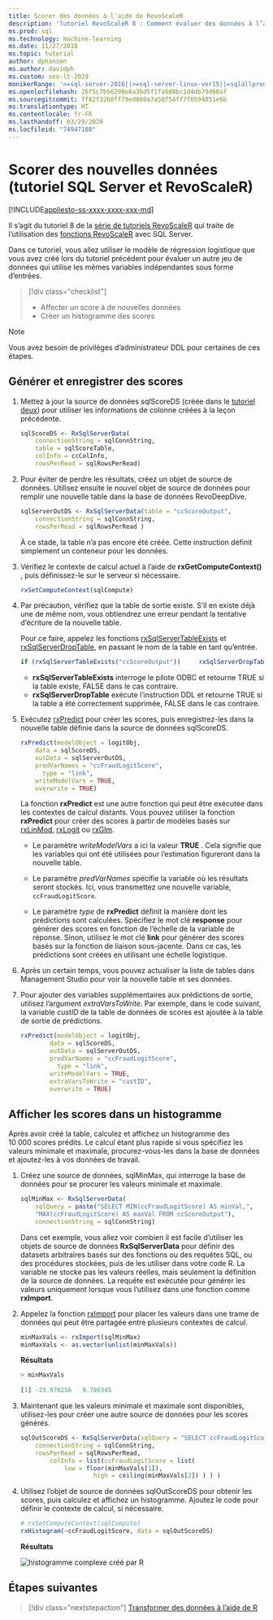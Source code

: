 ```yaml
---
title: Scorer des données à l’aide de RevoScaleR
description: 'Tutoriel RevoScaleR 8 : Comment évaluer des données à l’aide du langage R sur SQL Server.'
ms.prod: sql
ms.technology: machine-learning
ms.date: 11/27/2018
ms.topic: tutorial
author: dphansen
ms.author: davidph
ms.custom: seo-lt-2019
monikerRange: '>=sql-server-2016||>=sql-server-linux-ver15||=sqlallproducts-allversions'
ms.openlocfilehash: 26f5c7b56298e6a3bd5f1fa9d8bc1d4db79d60af
ms.sourcegitcommit: ff82f3260ff79ed860a7a58f54ff7f0594851e6b
ms.translationtype: HT
ms.contentlocale: fr-FR
ms.lasthandoff: 03/29/2020
ms.locfileid: "74947188"
---
```

# <a name="score-new-data-sql-server-and-revoscaler-tutorial"></a>Scorer des nouvelles données (tutoriel SQL Server et RevoScaleR)
[!INCLUDE[appliesto-ss-xxxx-xxxx-xxx-md](../../includes/appliesto-ss-xxxx-xxxx-xxx-md.md)]

Il s’agit du tutoriel 8 de la [série de tutoriels RevoScaleR](deepdive-data-science-deep-dive-using-the-revoscaler-packages.md) qui traite de l’utilisation des [fonctions RevoScaleR](https://docs.microsoft.com/machine-learning-server/r-reference/revoscaler/revoscaler) avec SQL Server.

Dans ce tutoriel, vous allez utiliser le modèle de régression logistique que vous avez créé lors du tutoriel précédent pour évaluer un autre jeu de données qui utilise les mêmes variables indépendantes sous forme d’entrées.

> [!div class="checklist"]
> * Affecter un score à de nouvelles données
> * Créer un histogramme des scores

> [!NOTE]
> Vous avez besoin de privilèges d’administrateur DDL pour certaines de ces étapes.

## <a name="generate-and-save-scores"></a>Générer et enregistrer des scores
  
1. Mettez à jour la source de données sqlScoreDS (créée dans le [tutoriel deux](deepdive-create-sql-server-data-objects-using-rxsqlserverdata.md)) pour utiliser les informations de colonne créées à la leçon précédente.
  
    ```R
    sqlScoreDS <- RxSqlServerData(
        connectionString = sqlConnString,
        table = sqlScoreTable,
        colInfo = ccColInfo,
        rowsPerRead = sqlRowsPerRead)
    ```
  
2. Pour éviter de perdre les résultats, créez un objet de source de données. Utilisez ensuite le nouvel objet de source de données pour remplir une nouvelle table dans la base de données RevoDeepDive.
  
    ```R
    sqlServerOutDS <- RxSqlServerData(table = "ccScoreOutput",
        connectionString = sqlConnString,
        rowsPerRead = sqlRowsPerRead )
    ```
    À ce stade, la table n’a pas encore été créée. Cette instruction définit simplement un conteneur pour les données.
     
3. Vérifiez le contexte de calcul actuel à l’aide de **rxGetComputeContext()** , puis définissez-le sur le serveur si nécessaire.
  
    ```R
    rxSetComputeContext(sqlCompute)
    ```
  
4. Par précaution, vérifiez que la table de sortie existe. S’il en existe déjà une de même nom, vous obtiendrez une erreur pendant la tentative d’écriture de la nouvelle table.
  
    Pour ce faire, appelez les fonctions [rxSqlServerTableExists](https://docs.microsoft.com/machine-learning-server/r-reference/revoscaler/rxsqlserverdroptable) et [rxSqlServerDropTable](https://docs.microsoft.com/machine-learning-server/r-reference/revoscaler/rxsqlserverdroptable), en passant le nom de la table en tant qu’entrée.
  
    ```R
    if (rxSqlServerTableExists("ccScoreOutput"))     rxSqlServerDropTable("ccScoreOutput")
    ```
  
    + **rxSqlServerTableExists** interroge le pilote ODBC et retourne TRUE si la table existe, FALSE dans le cas contraire.
    + **rxSqlServerDropTable** exécute l’instruction DDL et retourne TRUE si la table a été correctement supprimée, FALSE dans le cas contraire.

5. Exécutez [rxPredict](https://docs.microsoft.com/machine-learning-server/r-reference/revoscaler/rxpredict) pour créer les scores, puis enregistrez-les dans la nouvelle table définie dans la source de données sqlScoreDS.
  
    ```R
    rxPredict(modelObject = logitObj,
        data = sqlScoreDS,
        outData = sqlServerOutDS,
        predVarNames = "ccFraudLogitScore",
          type = "link",
        writeModelVars = TRUE,
        overwrite = TRUE)
    ```
  
    La fonction **rxPredict** est une autre fonction qui peut être exécutée dans les contextes de calcul distants. Vous pouvez utiliser la fonction **rxPredict** pour créer des scores à partir de modèles basés sur [rxLinMod](https://docs.microsoft.com/machine-learning-server/r-reference/revoscaler/rxlinmod), [rxLogit](https://docs.microsoft.com/machine-learning-server/r-reference/revoscaler/rxlogit) ou [rxGlm](https://docs.microsoft.com/machine-learning-server/r-reference/revoscaler/rxglm).
  
    - Le paramètre *writeModelVars* a ici la valeur **TRUE** . Cela signifie que les variables qui ont été utilisées pour l’estimation figureront dans la nouvelle table.
  
    - Le paramètre *predVarNames* spécifie la variable où les résultats seront stockés. Ici, vous transmettez une nouvelle variable, `ccFraudLogitScore`.
  
    - Le paramètre *type* de **rxPredict** définit la manière dont les prédictions sont calculées. Spécifiez le mot clé **response** pour générer des scores en fonction de l’échelle de la variable de réponse. Sinon, utilisez le mot clé **link** pour générer des scores basés sur la fonction de liaison sous-jacente. Dans ce cas, les prédictions sont créées en utilisant une échelle logistique.

6. Après un certain temps, vous pouvez actualiser la liste de tables dans Management Studio pour voir la nouvelle table et ses données.

7. Pour ajouter des variables supplémentaires aux prédictions de sortie, utilisez l’argument *extraVarsToWrite*.  Par exemple, dans le code suivant, la variable *custID* de la table de données de scores est ajoutée à la table de sortie de prédictions.
  
    ```R
    rxPredict(modelObject = logitObj,
            data = sqlScoreDS,
            outData = sqlServerOutDS,
            predVarNames = "ccFraudLogitScore",
              type = "link",
            writeModelVars = TRUE,
            extraVarsToWrite = "custID",
            overwrite = TRUE)
    ```

## <a name="display-scores-in-a-histogram"></a>Afficher les scores dans un histogramme

Après avoir créé la table, calculez et affichez un histogramme des 10 000 scores prédits. Le calcul étant plus rapide si vous spécifiez les valeurs minimale et maximale, procurez-vous-les dans la base de données et ajoutez-les à vos données de travail.

1. Créez une source de données, sqlMinMax, qui interroge la base de données pour se procurer les valeurs minimale et maximale.
  
    ```R
    sqlMinMax <- RxSqlServerData(
        sqlQuery = paste("SELECT MIN(ccFraudLogitScore) AS minVal,",
        "MAX(ccFraudLogitScore) AS maxVal FROM ccScoreOutput"),
        connectionString = sqlConnString)
    ```

     Dans cet exemple, vous allez voir combien il est facile d’utiliser les objets de source de données **RxSqlServerData** pour définir des datasets arbitraires basés sur des fonctions ou des requêtes SQL, ou des procédures stockées, puis de les utiliser dans votre code R. La variable ne stocke pas les valeurs réelles, mais seulement la définition de la source de données. La requête est exécutée pour générer les valeurs uniquement lorsque vous l’utilisez dans une fonction comme **rxImport**.
      
2. Appelez la fonction [rxImport](https://docs.microsoft.com/machine-learning-server/r-reference/revoscaler/rximport) pour placer les valeurs dans une trame de données qui peut être partagée entre plusieurs contextes de calcul.
  
    ```R
    minMaxVals <- rxImport(sqlMinMax)
    minMaxVals <- as.vector(unlist(minMaxVals))
    ```

    **Résultats**
     
    ```R
    > minMaxVals
     
    [1] -23.970256   9.786345
    ```

3. Maintenant que les valeurs minimale et maximale sont disponibles, utilisez-les pour créer une autre source de données pour les scores générés.
  
    ```R
    sqlOutScoreDS <- RxSqlServerData(sqlQuery = "SELECT ccFraudLogitScore FROM ccScoreOutput",
        connectionString = sqlConnString,
        rowsPerRead = sqlRowsPerRead,
            colInfo = list(ccFraudLogitScore = list(
                low = floor(minMaxVals[1]),
                        high = ceiling(minMaxVals[2]) ) ) )
    ```

4. Utilisez l’objet de source de données sqlOutScoreDS pour obtenir les scores, puis calculez et affichez un histogramme. Ajoutez le code pour définir le contexte de calcul, si nécessaire.
  
    ```R
    # rxSetComputeContext(sqlCompute)
    rxHistogram(~ccFraudLogitScore, data = sqlOutScoreDS)
    ```
  
    **Résultats**
  
    ![histogramme complexe créé par R](media/rsql-sue-complex-histogram.png "histogramme complexe créé par R")
  
## <a name="next-steps"></a>Étapes suivantes

> [!div class="nextstepaction"]
> [Transformer des données à l’aide de R](../../advanced-analytics/tutorials/deepdive-transform-data-using-r.md)
